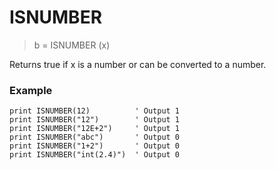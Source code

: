 # ISNUMBER

> b = ISNUMBER (x)

Returns true if x is a number or can be converted to a number.

### Example 

```
print ISNUMBER(12)          ' Output 1
print ISNUMBER("12")        ' Output 1
print ISNUMBER("12E+2")     ' Output 1
print ISNUMBER("abc")       ' Output 0
print ISNUMBER("1+2")       ' Output 0
print ISNUMBER("int(2.4)")  ' Output 0
```



